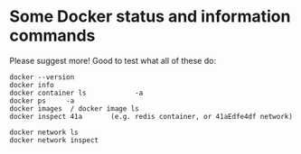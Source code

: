 # Some Docker status and information commands

Please suggest more! Good to test what all of these do:

```
docker --version
docker info
docker container ls            -a
docker ps     -a
docker images  / docker image ls 
docker inspect 41a       (e.g. redis container, or 41aEdfe4df network)

docker network ls
docker network inspect
```

